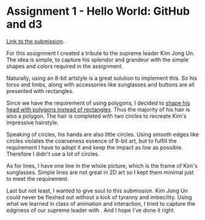 # Assignment 1 - Hello World: GitHub and d3

[Link to the submission](http://lawdpls.github.io/01-ghd3/index.html).

For this assignment I created a tribute to the supreme leader Kim Jong Un. The idea is simple, to capture his splendor and grandeur with the simple shapes and colors required in the assignment.

Naturally, using an 8-bit artstyle is a great solution to implement this. So his torso and limbs, along with accessories like sunglasses and buttons are all presented with rectangles.

Since we have the requirement of using polygons, I decided to [shape his head with polygons instead of rectangles](http://lawdpls.github.io/01-ghd3/pic1.png). Thus the majority of his hair is also a polygon. The hair is completed with two circles to recreate Kim's impressive hairstyle.

Speaking of circles, his hands are also little circles. Using smooth edges like circles violates the coarseness essence of 8-bit art, but to fulfill the requirement I have to adopt it and keep the impact as low as possible. Therefore I didn't use a lot of circles.

As for lines, I have one line in the whole picture, which is the frame of Kim's sunglasses. Simple lines are not great in 2D art so I kept them minimal just to meet the requirement.

Last but not least, I wanted to give soul to this submission. Kim Jong Un could never be fleshed out without a kick of tyranny and imbecility. Using what we learned in class of animation and interaction, I tried to capture the edginess of our supreme leader with . And I hope I've done it right.
